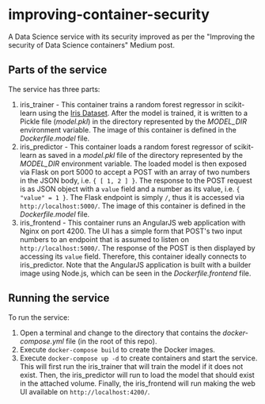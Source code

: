 # improving-container-security
A Data Science service with its security improved as per the "Improving the security of Data Science containers" Medium post.

## Parts of the service
The service has three parts:
1. iris_trainer - This container trains a random forest regressor in scikit-learn using the [Iris Dataset](https://scikit-learn.org/stable/auto_examples/datasets/plot_iris_dataset.html). After the model is trained, it is written to a Pickle file (*model.pkl*) in the directory represented by the *MODEL_DIR* environment variable. The image of this container is defined in the *Dockerfile.model* file.
1. iris_predictor - This container loads a random forest regressor of scikit-learn as saved in a *model.pkl* file of the directory represented by the *MODEL_DIR* environment variable. The loaded model is then exposed via Flask on port 5000 to accept a POST with an array of two numbers in the JSON body, i.e. `{ [ 1, 2 ] }`. The response to the POST request is as JSON object with a `value` field and a number as its value, i.e. `{ "value" = 1 }`. The Flask endpoint is simply `/`, thus it is accessed via `http://localhost:5000/`. The image of this container is defined in the *Dockerfile.model* file.
1. iris_frontend - This container runs an AngularJS web application with Nginx on port 4200. The UI has a simple form that POST's two input numbers to an endpoint that is assumed to listen on `http://localhost:5000/`. The response of the POST is then displayed by accessing its `value` field. Therefore, this container ideally connects to iris_predictor. Note that the AngularJS application is built with a builder image using Node.js, which can be seen in the *Dockerfile.frontend* file.

## Running the service
To run the service:
1. Open a terminal and change to the directory that contains the *docker-compose.yml* file (in the root of this repo).
1. Execute `docker-compose build` to create the Docker images.
1. Execute `docker-compose up -d` to create containers and start the service. This will first run the iris_trainer that will train the model if it does not exist. Then, the iris_predictor will run to load the model that should exist in the attached volume. Finally, the iris_frontend will run making the web UI available on `http://localhost:4200/`.
